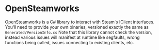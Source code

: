 # OpenSteamworks
OpenSteamworks is a C# library to interact with Steam's IClient interfaces. You'll need to provide your own binaries, versioned exactly the same as `Generated/VersionInfo.cs`
Note that this library cannot check the version, instead various issues will manifest at runtime like segfaults, wrong functions being called, issues connecting to existing clients, etc.